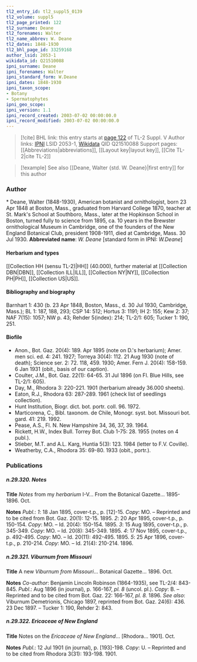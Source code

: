 ```yaml
---
tl2_entry_id: tl2_suppl5_0139
tl2_volume: suppl5
tl2_page_printed: 122
tl2_surname: Deane
tl2_forenames: Walter
tl2_name_abbrev: W. Deane
tl2_dates: 1848-1930
tl2_bhl_page_id: 33259168
author_lsid: 2053-1
wikidata_id: Q21510088
ipni_surname: Deane
ipni_forenames: Walter
ipni_standard_form: W.Deane
ipni_dates: 1848-1930
ipni_taxon_scope: 
- Botany
- Spermatophytes
ipni_geo_scope: 
ipni_version: 1.1
ipni_record_created: 2003-07-02 00:00:00.0
ipni_record_modified: 2003-07-02 00:00:00.0
---
```


> [!cite] BHL link: this entry starts at [page 122](https://www.biodiversitylibrary.org/page/33259168) of TL-2 Suppl. V
> Author links: [IPNI](https://www.ipni.org/a/2053-1) LSID 2053-1, [Wikidata](https://www.wikidata.org/wiki/Q21510088) QID Q21510088
> Support pages: [[Abbreviations|abbreviations]], [[Layout key|layout key]], [[Cite TL-2|cite TL-2]]

> [!example] See also [[Deane, Walter {std. W. Deane}|first entry]] for this author

### Author

\* Deane, Walter (1848-1930), American botanist and ornithologist, born 23 Apr 1848 at Boston, Mass., graduated from Harvard College 1870, teacher at St. Mark's School at Southboro, Mass., later at the Hopkinson School in Boston, turned fully to science from 1895, ca. 10 years in the Brewster ornithological Museum in Cambridge, one of the founders of the New England Botanical Club, president 1908-1911, died at Cambridge, Mass. 30 Jul 1930. 
**Abbreviated name**: *W. Deane* \[standard form in IPNI: *W.Deane*\]

#### Herbarium and types

[[Collection HH (sensu TL-2)|HH]] (40.000), further material at [[Collection DBN|DBN]], [[Collection ILL|ILL]], [[Collection NY|NY]], [[Collection PH|PH]], [[Collection US|US]].

#### Bibliography and biography

Barnhart 1: 430 (b. 23 Apr 1848, Boston, Mass., d. 30 Jul 1930, Cambridge, Mass.); BL 1: 187, 188, 293; CSP 14: 512; Hortus 3: 1191; IH 2: 155; Kew 2: 37; NAF 7(15): 1057; NW p. 43; Rehder 5(index): 214; TL-2/1: 605; Tucker 1: 190, 251.

#### Biofile

- Anon., Bot. Gaz. 20(4): 189. Apr 1895 (note on D.'s herbarium); Amer. men sci. ed. 4: 241. 1927; Torreya 30(4): 112. 21 Aug 1930 (note of death); Science ser. 2: 72. 118, 459. 1930; Amer. Fern J. 20(4): 158-159. 6 Jan 1931 (obit., basis of our caption).
- Coulter, J.M., Bot. Gaz. 22(1): 64-65. 31 Jul 1896 (on Fl. Blue Hills, see TL-2/1: 605).
- Day, M., Rhodora 3: 220-221. 1901 (herbarium already 36.000 sheets).
- Eaton, R.J., Rhodora 63: 287-289. 1961 (check list of seedlings collection).
- Hunt Institution, Biogr. dict. bot. portr. coll. 96. 1972.
- Marticorena, C., Bibl. taxonom. de Chile, Monogr. syst. bot. Missouri bot. gard. 41: 219. 1992.
- Pease, A.S., Fl. N. New Hampshire 34, 36, 37, 39. 1964.
- Rickett, H.W., Index Bull. Torrey Bot. Club 1-75: 28. 1955 (notes on 4 publ.).
- Stieber, M.T. and A.L. Karg, Huntia 5(3): 123. 1984 (letter to F.V. Coville).
- Weatherby, C.A., Rhodora 35: 69-80. 1933 (obit., portr.).

### Publications

##### n.29.320. Notes

**Title**
*Notes* from my *herbarium* I-V... From the Botanical Gazette... 1895-1896. Oct.

**Notes**
*Publ*.: *1*: 18 Jan 1895, cover-t.p., p. \[12\]-15. *Copy*: MO. – Reprinted and to be cited from Bot. Gaz. 20(1): 12-15. 1895.
*2*: 20 Apr 1895, cover-t.p., p. 150-154. *Copy*: MO. – Id. 20(4): 150-154. 1895.
*3*: 15 Aug 1895, cover-t.p., p. 345-349. *Copy*: MO. – Id. 20(8): 345-349. 1895.
*4*: 17 Nov 1895, cover-t.p., p. 492-495. *Copy*: MO. – Id. 20(11): 492-495. 1895.
*5*: 25 Apr 1896, cover-t.p., p. 210-214. *Copy*: MO. – Id. 21(4): 210-214. 1896.

##### n.29.321. Viburnum from Missouri

**Title**
A new *Viburnum from Missouri*... Botanical Gazette... 1896. Oct.

**Notes**
*Co-author*: Benjamin Lincoln Robinson (1864-1935), see TL-2/4: 843-845.
*Publ*.: Aug 1896 (in journal), p. 166-167, *pl. 8* (uncol. pl.). *Copy*: B. – Reprinted and to be cited from Bot. Gaz. 22: 166-167, *pl. 8.* 1896.
*See also*: Viburnum Demetrionis, Chicago 1897, reprinted from Bot. Gaz. 24(6): 436. 23 Dec 1897. – Tucker 1: 190, Rehder 2: 843.

##### n.29.322. Ericaceae of New England

**Title**
Notes on the *Ericaceae of New England*... \[Rhodora... 1901\]. Oct.

**Notes**
*Publ*.: 12 Jul 1901 (in journal), p. \[193\]-198. *Copy*: U. – Reprinted and to be cited from Rhodora 3(31): 193-198. 1901.


